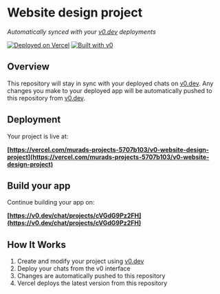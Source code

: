 # Website design project

*Automatically synced with your [v0.dev](https://v0.dev) deployments*

[![Deployed on Vercel](https://img.shields.io/badge/Deployed%20on-Vercel-black?style=for-the-badge&logo=vercel)](https://vercel.com/murads-projects-5707b103/v0-website-design-project)
[![Built with v0](https://img.shields.io/badge/Built%20with-v0.dev-black?style=for-the-badge)](https://v0.dev/chat/projects/cVGdG9Pz2FH)

## Overview

This repository will stay in sync with your deployed chats on [v0.dev](https://v0.dev).
Any changes you make to your deployed app will be automatically pushed to this repository from [v0.dev](https://v0.dev).

## Deployment

Your project is live at:

**[https://vercel.com/murads-projects-5707b103/v0-website-design-project](https://vercel.com/murads-projects-5707b103/v0-website-design-project)**

## Build your app

Continue building your app on:

**[https://v0.dev/chat/projects/cVGdG9Pz2FH](https://v0.dev/chat/projects/cVGdG9Pz2FH)**

## How It Works

1. Create and modify your project using [v0.dev](https://v0.dev)
2. Deploy your chats from the v0 interface
3. Changes are automatically pushed to this repository
4. Vercel deploys the latest version from this repository